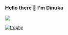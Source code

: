 ### Hello there 👋 I'm Dinuka
![](https://komarev.com/ghpvc/?username=XDinuka&color=brightgreen)

[![trophy](https://github-profile-trophy.vercel.app/?username=XDinuka&theme=oldie&margin-w=15&margin-h=15&rank=SSS,SS,S,AAA,AA,A,B,C&no-frame=true&no-bg=true)](https://github.com/ryo-ma/github-profile-trophy)

<!--
**XDinuka/XDinuka** is a ✨ _special_ ✨ repository because its `README.md` (this file) appears on your GitHub profile.

Here are some ideas to get you started:

- 🔭 I’m currently working on ...
- 🌱 I’m currently learning ...
- 👯 I’m looking to collaborate on ...
- 🤔 I’m looking for help with ...
- 💬 Ask me about ...
- 📫 How to reach me: ...
- 😄 Pronouns: ...
- ⚡ Fun fact: ...
-->

